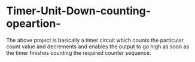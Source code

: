 # Timer-Unit-Down-counting-opeartion-
The above project is basically a timer circuit which counts the particular count value and decrements and enables the output to go high as soon as the timer finishes counting the required counter sequence.
